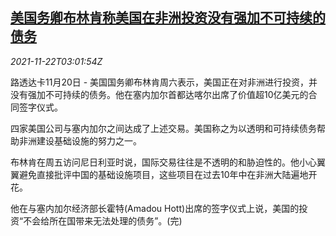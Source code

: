<!--1637551862000-->
[美国务卿布林肯称美国在非洲投资没有强加不可持续的债务](https://cn.reuters.com/article/blinken-usa-africa-1120-sat-idCNKBS2I7061)
------

<div><i>2021-11-22T03:01:54Z</i></div><p>路透达卡11月20日 - 美国国务卿布林肯周六表示，美国正在对非洲进行投资，并没有强加不可持续的债务。他在塞内加尔首都达喀尔出席了价值超10亿美元的合同签字仪式。</p><p>四家美国公司与塞内加尔之间达成了上述交易。美国称之为以透明和可持续债务帮助非洲建设基础设施的努力之一。</p><p>布林肯在周五访问尼日利亚时说，国际交易往往是不透明的和胁迫性的。他小心翼翼避免直接批评中国的基础设施项目，这些项目在过去10年中在非洲大陆遍地开花。</p><p>他在与塞内加尔经济部长霍特(Amadou Hott)出席的签字仪式上说，美国的投资“不会给所在国带来无法处理的债务”。(完)</p>
